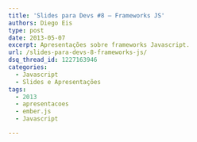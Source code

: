 ```yaml
---
title: 'Slides para Devs #8 – Frameworks JS'
authors: Diego Eis
type: post
date: 2013-05-07
excerpt: Apresentações sobre frameworks Javascript.
url: /slides-para-devs-8-frameworks-js/
dsq_thread_id: 1227163946
categories:
  - Javascript
  - Slides e Apresentações
tags:
  - 2013
  - apresentacoes
  - ember.js
  - Javascript

---
```

